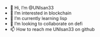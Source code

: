 - 👋 Hi, I’m @UNIsan33
- 👀 I’m interested in blockchain 
- 🌱 I’m currently learning lisp
- 💞️ I’m looking to collaborate on defi
- 📫 How to reach me UNIsan33 on github

<!---
UNIsan33/UNIsan33 is a ✨ special ✨ repository because its `README.md` (this file) appears on your GitHub profile.
You can click the Preview link to take a look at your changes.
--->
